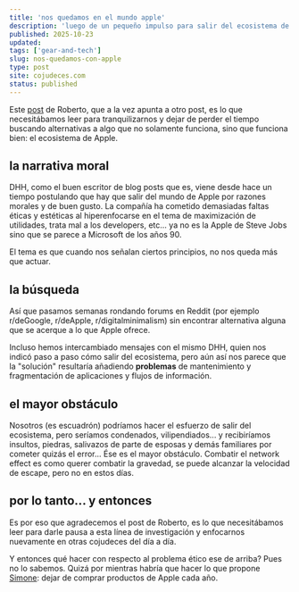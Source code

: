 ```yaml
---
title: 'nos quedamos en el mundo apple'
description: 'luego de un pequeño impulso para salir del ecosistema de apple, decidimos que no es el momento para hacerlo'
published: 2025-10-23
updated:
tags: ['gear-and-tech']
slug: nos-quedamos-con-apple
type: post
site: cojudeces.com
status: published
---
```


Este [post](https://zoia.org/posts/on-not-leaving-the-mac/) de Roberto, que a la vez apunta a otro post, es lo que necesitábamos leer para tranquilizarnos y dejar de perder el tiempo buscando alternativas a algo que no solamente funciona, sino que funciona bien: el ecosistema de Apple.

## la narrativa moral

DHH, como el buen escritor de blog posts que es, viene desde hace un tiempo postulando que hay que salir del mundo de Apple por razones morales y de buen gusto. La compañía ha cometido demasiadas faltas éticas y estéticas al hiperenfocarse en el tema de maximización de utilidades, trata mal a los developers, etc... ya no es la Apple de Steve Jobs sino que se parece a Microsoft de los años 90.

El tema es que cuando nos señalan ciertos principios, no nos queda más que actuar.

## la búsqueda

Así que pasamos semanas rondando forums en Reddit (por ejemplo r/deGoogle, r/deApple, r/digitalminimalism) sin encontrar alternativa alguna que se acerque a lo que Apple ofrece.

Incluso hemos intercambiado mensajes con el mismo DHH, quien nos indicó paso a paso cómo salir del ecosistema, pero aún así nos parece que la "solución" resultaría añadiendo **problemas** de mantenimiento y fragmentación de aplicaciones y flujos de información.

## el mayor obstáculo

Nosotros (es escuadrón) podríamos hacer el esfuerzo de salir del ecosistema, pero seríamos condenados, vilipendiados... y recibiríamos insultos, piedras, salivazos de parte de esposas y demás familiares por cometer quizás el error... Ése es el mayor obstáculo. Combatir el network effect es como querer combatir la gravedad, se puede alcanzar la velocidad de escape, pero no en estos días.

## por lo tanto... y entonces

Es por eso que agradecemos el post de Roberto, es lo que necesitábamos leer para darle pausa a esta línea de investigación y enfocarnos nuevamente en otras cojudeces del día a día.

Y entonces qué hacer con respecto al problema ético ese de arriba? Pues no lo sabemos. Quizá por mientras habría que hacer lo que propone [Simone](https://minutestomidnight.co.uk/blog/herd-mentality/): dejar de comprar productos de Apple cada año.
